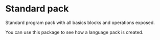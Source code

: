 ﻿# Standard pack

Standard program pack with all basics blocks and operations exposed.

You can use this package to see how a language pack is created.